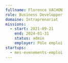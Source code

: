 ```yaml
---
fullname: Florence VACHON
role: Business Developper
domaine: Intraprenariat
missions:
  - start: 2021-09-21
    end: 2024-01-31
    status: admin
    employer: Pôle emploi
startups:
  - mes-evenements-emploi
---
```


